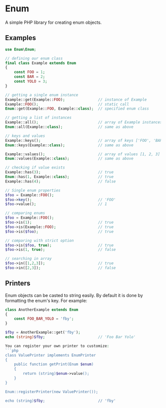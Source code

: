 # Enum
A simple PHP library for creating enum objects.

## Examples

```php
use Enum\Enum;

// defining our enum class
final class Example extends Enum
{
    const FOO = 1;
    const BAR = 2;
    const YOLO = 3;
}

// getting a single enum instance
Example::get(Example::FOO);               // instance of Example
Example::FOO();                           // static call
Enum::get(Example::FOO, Example::class);  // specified enum class

// getting a list of instances
Example::all();                           // array of Example instances
Enum::all(Example::class);                // same as above

// keys and values
Example::keys();                          // array of keys ['FOO', 'BAR', 'YOLO']
Enum::keys(Example::class);               // same as above

Example::values();                        // array of values [1, 2, 3]
Enum::values(Example::class);             // same as above

// checking if value exists
Example::has(3);                          // true
Enum::has(1, Example::class);             // true
Example::has(4);                          // false

// Single enum properties
$foo = Example::FOO();
$foo->key();                              // 'FOO'
$foo->value();                            // 1

// comparing enums
$foo = Example::FOO();
$foo->is(1);                              // true
$foo->is(Example::FOO);                   // true
$foo->is($foo);                           // true

// comparing with strict option
$foo->is($foo, true);                     // true
$foo->is(1, true);                        // false

// searching in array
$foo->in([1,2,3]);                        // true
$foo->in([2,3]);                          // false
```

## Printers
Enum objects can be casted to string easily. By default it is done by formatting the enum's key. For example:
```php
class AnotherExample extends Enum 
{
    const FOO_BAR_YOLO = 'fby';
}

$fby = AnotherExample::get('fby');
echo (string)$fby;                        // 'Foo Bar Yolo'

You can register your own printer to customize:
```php
class ValuePrinter implements EnumPrinter
{
    public function getPrint(Enum $enum) 
    {
        return (string)$enum->value();
    }
}

Enum::registerPrinter(new ValuePrinter());

echo (string)$fby;                        // 'fby'
